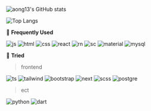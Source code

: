
![aong13's GitHub stats](https://github-readme-stats.vercel.app/api?username=aong13&show_icons=true&bg_color=00000000)
  
![Top Langs](https://github-readme-stats.vercel.app/api/top-langs/?username=anuraghazra&layout=compact)

🚀  **Frequently Used** 

![js](https://img.shields.io/badge/JavaScript-F7DF1E?style=for-the-badge&logo=JavaScript&logoColor=white)
![html](https://img.shields.io/badge/HTML5-E34F26?style=for-the-badge&logo=html5&logoColor=white)
![css](https://img.shields.io/badge/CSS3-1572B6?style=for-the-badge&logo=css3&logoColor=white)
![react](https://img.shields.io/badge/React-20232A?style=for-the-badge&logo=react&logoColor=61DAFB)
![rn](https://img.shields.io/badge/React_Native-20232A?style=for-the-badge&logo=react&logoColor=61DAFB)
![sc](https://img.shields.io/badge/styled--components-DB7093?style=for-the-badge&logo=styled-components&logoColor=white)
![material](https://img.shields.io/badge/Material--UI-0081CB?style=for-the-badge&logo=material-ui&logoColor=white)
![mysql](	https://img.shields.io/badge/MySQL-00000F?style=for-the-badge&logo=mysql&logoColor=white)

📘 **Tried**
> frontend
  
![ts](https://img.shields.io/badge/TypeScript-007ACC?style=for-the-badge&logo=typescript&logoColor=white)
![tailwind](https://img.shields.io/badge/Tailwind_CSS-38B2AC?style=for-the-badge&logo=tailwind-css&logoColor=white)
![bootstrap](https://img.shields.io/badge/Bootstrap-563D7C?style=for-the-badge&logo=bootstrap&logoColor=white)
![next](https://img.shields.io/badge/Next.js-000?logo=nextdotjs&logoColor=fff&style=for-the-badge)
![scss](https://img.shields.io/badge/Sass-CC6699?style=for-the-badge&logo=sass&logoColor=white)
![postgre](https://img.shields.io/badge/PostgreSQL-316192?style=for-the-badge&logo=postgresql&logoColor=white)
> ect

![python](https://img.shields.io/badge/Python-14354C?style=for-the-badge&logo=python&logoColor=white)
![dart](https://img.shields.io/badge/Flutter-02569B?style=for-the-badge&logo=flutter&logoColor=white)


